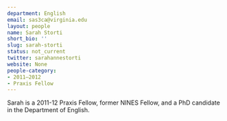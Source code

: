 ```yaml
---
department: English
email: sas3ca@virginia.edu
layout: people
name: Sarah Storti
short_bio: ''
slug: sarah-storti
status: not_current
twitter: sarahannestorti
website: None
people-category:
- 2011–2012
- Praxis Fellow
---
```


Sarah is a 2011-12 Praxis Fellow, former NINES Fellow, and a PhD candidate in the Department of English.
